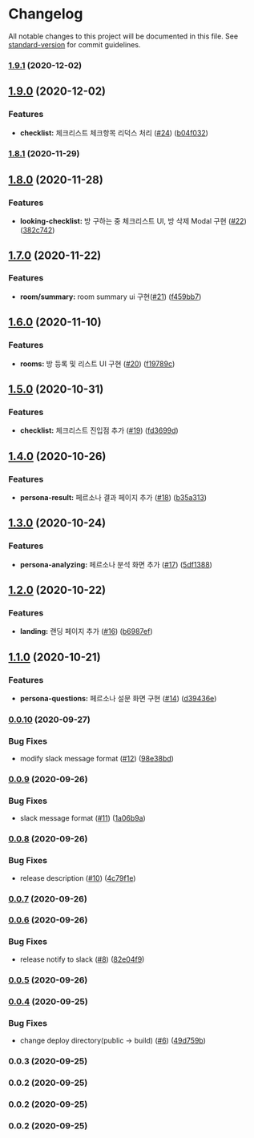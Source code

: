 # Changelog

All notable changes to this project will be documented in this file. See [standard-version](https://github.com/conventional-changelog/standard-version) for commit guidelines.

### [1.9.1](https://github.com/checkhaebang/deo.checkhaebang.com/compare/v1.9.0...v1.9.1) (2020-12-02)

## [1.9.0](https://github.com/checkhaebang/deo.checkhaebang.com/compare/v1.8.1...v1.9.0) (2020-12-02)


### Features

* **checklist:** 체크리스트 체크항목 리덕스 처리 ([#24](https://github.com/checkhaebang/deo.checkhaebang.com/issues/24)) ([b04f032](https://github.com/checkhaebang/deo.checkhaebang.com/commit/b04f0329e94cf2f60b84f9038fe2c58f3c22f75a))

### [1.8.1](https://github.com/checkhaebang/deo.checkhaebang.com/compare/v1.8.0...v1.8.1) (2020-11-29)

## [1.8.0](https://github.com/checkhaebang/deo.checkhaebang.com/compare/v1.7.0...v1.8.0) (2020-11-28)


### Features

* **looking-checklist:** 방 구하는 중 체크리스트 UI, 방 삭제 Modal 구현 ([#22](https://github.com/checkhaebang/deo.checkhaebang.com/issues/22)) ([382c742](https://github.com/checkhaebang/deo.checkhaebang.com/commit/382c74235c473bf6dd1ee3d3819ddd90cf64b308))

## [1.7.0](https://github.com/checkhaebang/deo.checkhaebang.com/compare/v1.6.0...v1.7.0) (2020-11-22)


### Features

* **room/summary:** room summary ui 구현([#21](https://github.com/checkhaebang/deo.checkhaebang.com/issues/21)) ([f459bb7](https://github.com/checkhaebang/deo.checkhaebang.com/commit/f459bb79232a96b082cf35cfd61f43858f97ad3f))

## [1.6.0](https://github.com/checkhaebang/deo.checkhaebang.com/compare/v1.5.0...v1.6.0) (2020-11-10)


### Features

* **rooms:** 방 등록 및 리스트 UI 구현 ([#20](https://github.com/checkhaebang/deo.checkhaebang.com/issues/20)) ([f19789c](https://github.com/checkhaebang/deo.checkhaebang.com/commit/f19789c9851a29ecf667b35103797936b0e4e1df))

## [1.5.0](https://github.com/checkhaebang/deo.checkhaebang.com/compare/v1.4.0...v1.5.0) (2020-10-31)


### Features

* **checklist:** 체크리스트 진입점 추가 ([#19](https://github.com/checkhaebang/deo.checkhaebang.com/issues/19)) ([fd3699d](https://github.com/checkhaebang/deo.checkhaebang.com/commit/fd3699d0351f9397f5925bee401cc03ba40a50e7))

## [1.4.0](https://github.com/checkhaebang/deo.checkhaebang.com/compare/v1.3.0...v1.4.0) (2020-10-26)


### Features

* **persona-result:** 페르소나 결과 페이지 추가 ([#18](https://github.com/checkhaebang/deo.checkhaebang.com/issues/18)) ([b35a313](https://github.com/checkhaebang/deo.checkhaebang.com/commit/b35a313cb478c38b8775a0eccd8b3df4e67a2922))

## [1.3.0](https://github.com/checkhaebang/deo.checkhaebang.com/compare/v1.2.0...v1.3.0) (2020-10-24)


### Features

* **persona-analyzing:** 페르소나 분석 화면 추가 ([#17](https://github.com/checkhaebang/deo.checkhaebang.com/issues/17)) ([5df1388](https://github.com/checkhaebang/deo.checkhaebang.com/commit/5df1388bfb91aad6df5f311bb8ab408e262e790c))

## [1.2.0](https://github.com/checkhaebang/deo.checkhaebang.com/compare/v1.1.0...v1.2.0) (2020-10-22)


### Features

* **landing:** 랜딩 페이지 추가 ([#16](https://github.com/checkhaebang/deo.checkhaebang.com/issues/16)) ([b6987ef](https://github.com/checkhaebang/deo.checkhaebang.com/commit/b6987ef4cda8df6d63b3f6be827e14eac6b5a2d0))

## [1.1.0](https://github.com/checkhaebang/deo.checkhaebang.com/compare/v0.0.10...v1.1.0) (2020-10-21)


### Features

* **persona-questions:** 페르소나 설문 화면 구현  ([#14](https://github.com/checkhaebang/deo.checkhaebang.com/issues/14)) ([d39436e](https://github.com/checkhaebang/deo.checkhaebang.com/commit/d39436e60e94049b01abf9936e7d6d9336f12812))

### [0.0.10](https://github.com/checkhaebang/deo.checkhaebang.com/compare/v0.0.9...v0.0.10) (2020-09-27)


### Bug Fixes

* modify slack message format ([#12](https://github.com/checkhaebang/deo.checkhaebang.com/issues/12)) ([98e38bd](https://github.com/checkhaebang/deo.checkhaebang.com/commit/98e38bd33436c9fa6230d8b1fa6ca67b13c1ae73))

### [0.0.9](https://github.com/nexters-landlords/deo.checkhaebang.com/compare/v0.0.8...v0.0.9) (2020-09-26)


### Bug Fixes

* slack message format ([#11](https://github.com/nexters-landlords/deo.checkhaebang.com/issues/11)) ([1a06b9a](https://github.com/nexters-landlords/deo.checkhaebang.com/commit/1a06b9a3ae9dbcbf9f5858e0d31ba54f84ec6717))

### [0.0.8](https://github.com/nexters-landlords/deo.checkhaebang.com/compare/v0.0.7...v0.0.8) (2020-09-26)


### Bug Fixes

* release description ([#10](https://github.com/nexters-landlords/deo.checkhaebang.com/issues/10)) ([4c79f1e](https://github.com/nexters-landlords/deo.checkhaebang.com/commit/4c79f1e5b9a1729932267cb13b8a38856c42558e))

### [0.0.7](https://github.com/nexters-landlords/deo.checkhaebang.com/compare/v0.0.6...v0.0.7) (2020-09-26)

### [0.0.6](https://github.com/nexters-landlords/deo.checkhaebang.com/compare/v0.0.5...v0.0.6) (2020-09-26)


### Bug Fixes

* release notify to slack ([#8](https://github.com/nexters-landlords/deo.checkhaebang.com/issues/8)) ([82e04f9](https://github.com/nexters-landlords/deo.checkhaebang.com/commit/82e04f9f3ef751f5a13b09f06b2c878926a3f5a9))

### [0.0.5](https://github.com/nexters-landlords/deo.checkhaebang.com/compare/v0.0.4...v0.0.5) (2020-09-26)

### [0.0.4](https://github.com/nexters-landlords/deo.checkhaebang.com/compare/v0.0.3...v0.0.4) (2020-09-25)


### Bug Fixes

* change deploy directory(public -> build) ([#6](https://github.com/nexters-landlords/deo.checkhaebang.com/issues/6)) ([49d759b](https://github.com/nexters-landlords/deo.checkhaebang.com/commit/49d759b7390f924dd49c824d1e9423a4f5765058))

### 0.0.3 (2020-09-25)

### 0.0.2 (2020-09-25)

### 0.0.2 (2020-09-25)

### 0.0.2 (2020-09-25)
